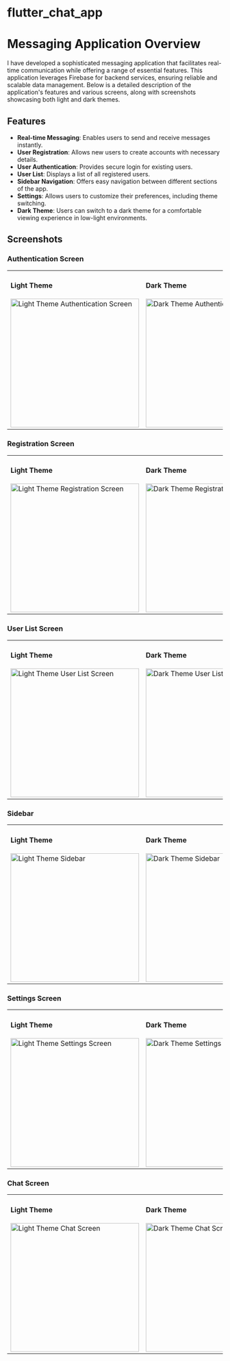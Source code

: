 # flutter_chat_app

# Messaging Application Overview

I have developed a sophisticated messaging application that facilitates real-time communication while offering a range of essential features. This application leverages Firebase for backend services, ensuring reliable and scalable data management. Below is a detailed description of the application's features and various screens, along with screenshots showcasing both light and dark themes.

## Features

- **Real-time Messaging**: Enables users to send and receive messages instantly.
- **User Registration**: Allows new users to create accounts with necessary details.
- **User Authentication**: Provides secure login for existing users.
- **User List**: Displays a list of all registered users.
- **Sidebar Navigation**: Offers easy navigation between different sections of the app.
- **Settings**: Allows users to customize their preferences, including theme switching.
- **Dark Theme**: Users can switch to a dark theme for a comfortable viewing experience in low-light environments.

## Screenshots

### Authentication Screen

<table>
  <tr>
    <td>
      <h4>Light Theme</h4>
      <img src="https://github.com/user-attachments/assets/47734639-503a-4a81-851b-c0d9c9e7544f" alt="Light Theme Authentication Screen" width="300">
    </td>
    <td>
      <h4>Dark Theme</h4>
      <img src="https://github.com/user-attachments/assets/8ef67ec1-afd0-4a66-9599-3b44e52f7989" alt="Dark Theme Authentication Screen" width="300">
    </td>
  </tr>
</table>

### Registration Screen

<table>
  <tr>
    <td>
      <h4>Light Theme</h4>
      <img src="https://github.com/user-attachments/assets/4079f708-e310-401f-9283-ab9bd3009dbe" alt="Light Theme Registration Screen" width="300">
    </td>
    <td>
      <h4>Dark Theme</h4>
      <img src="https://github.com/user-attachments/assets/86d2539d-ed76-4150-a347-805da056148d" alt="Dark Theme Registration Screen" width="300">
    </td>
  </tr>
</table>

### User List Screen

<table>
  <tr>
    <td>
      <h4>Light Theme</h4>
      <img src="https://github.com/user-attachments/assets/093ee637-2497-4ad1-a88a-d77622282c06" alt="Light Theme User List Screen" width="300">
    </td>
    <td>
      <h4>Dark Theme</h4>
      <img src="https://github.com/user-attachments/assets/539fa86a-cbe0-49b2-8cc2-0f26902b00a5" alt="Dark Theme User List Screen" width="300">
    </td>
  </tr>
</table>

### Sidebar

<table>
  <tr>
    <td>
      <h4>Light Theme</h4>
      <img src="https://github.com/user-attachments/assets/a35c7067-0e16-45f4-915c-1b1547d5fc52" alt="Light Theme Sidebar" width="300">
    </td>
    <td>
      <h4>Dark Theme</h4>
      <img src="https://github.com/user-attachments/assets/371b3763-357c-4778-8db7-75b95de74fd4" alt="Dark Theme Sidebar" width="300">
    </td>
  </tr>
</table>

### Settings Screen

<table>
  <tr>
    <td>
      <h4>Light Theme</h4>
      <img src="https://github.com/user-attachments/assets/f9d0c488-f740-4288-af85-f75bfaa32d56" alt="Light Theme Settings Screen" width="300">
    </td>
    <td>
      <h4>Dark Theme</h4>
      <img src="https://github.com/user-attachments/assets/74083243-2132-478d-8c3f-8fec4b53eb40" alt="Dark Theme Settings Screen" width="300">
    </td>
  </tr>
</table>

### Chat Screen

<table>
  <tr>
    <td>
      <h4>Light Theme</h4>
      <img src="https://github.com/user-attachments/assets/351ff424-05c9-4925-9108-4a3d84b6b890" alt="Light Theme Chat Screen" width="300">
    </td>
    <td>
      <h4>Dark Theme</h4>
      <img src="https://github.com/user-attachments/assets/8c602306-c33d-47d4-9faa-f52d62c70568" alt="Dark Theme Chat Screen" width="300">
    </td>
  </tr>
</table>

